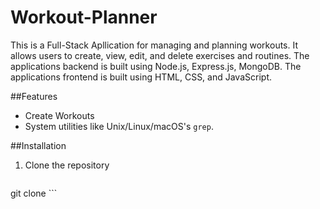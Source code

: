 # Workout-Planner

This is a Full-Stack Apllication for managing and planning workouts. It allows users to create, view, edit, and delete exercises and routines.
The applications backend is built using Node.js, Express.js, MongoDB.
The applications frontend is built using HTML, CSS, and JavaScript.

##Features

  - Create Workouts
  - System utilities like Unix/Linux/macOS's `grep`.

##Installation
1. Clone the repository
   ```
  git clone 
    ```
